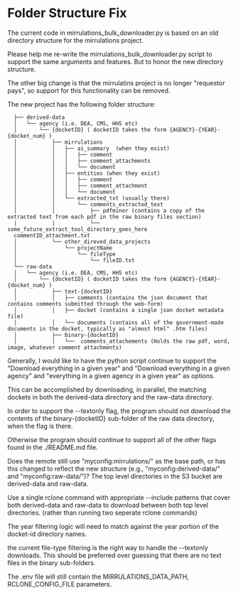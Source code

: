 Folder Structure Fix
==================

The current code in mirrulations_bulk_downloader.py is based on an old directory structure for the mirrulations project.

Please help me re-write the mirrulations_bulk_downloader.py script to support the same arguments and features.
But to honor the new directory structure.

The other big change is that the mirrulatins project is no longer "requestor pays", so support for this functionality can be removed.

The new project has the following folder structure:

      ├── derived-data
      │   └── agency (i.e. DEA, CMS, HHS etc)
      │       └── {docketID} ( docketID takes the form {AGENCY}-{YEAR}-{docket_num} )
      │           ├── mirrulations
      │           │   ├── ai_summary  (when they exist)
      │           │   │   ├── comment
      │           │   │   ├── comment_attachments
      │           │   │   └── document
      │           │   ├── entities (when they exist)
      │           │   │   ├── comment
      │           │   │   ├── comment_attachment
      │           │   │   └── document
      │           │   └── extracted_txt (usually there)
      │           │       └── comments_extracted_text
      │           │           ├── pdfminer (contains a copy of the extracted text from each pdf in the raw binary files section)   
      |           |           └── some_future_extract_tool_directory_goes_here  
      commentID_attachment.txt
      │           └── other_direved_data_projects
      │               └── projectName
      │                   └── fileType
      │                       └── fileID.txt
      └── raw-data
      │   └── agency (i.e. DEA, CMS, HHS etc)
      │       └── {docketID} ( docketID takes the form {AGENCY}-{YEAR}-{docket_num} )
      │           ├── text-{docketID}
      │           │   ├── comments (contains the json document that contains comments submitted through the web-form)
      │           │   ├── docket (contains a single json docket metadata file)
      │           │   └── documents (contains all of the government-made documents in the docket, typically as "almost html" .htm files)
      │           ├── binary-{docketID}
      │           │   └──  comments_attachements (Holds the raw pdf, word, image, whatever comment attachments)

Generally, I would like to have the python script continue to support the "Download everything in a given year" and "Download everything in a given agency" and "everything in a given agency in a given year" as options.

This can be accomplished by downloading, in parallel, the matching dockets in both the derived-data directory and the raw-data directory.

In order to support the --textonly flag, the program should not download the contents of the binary-{docketID} sub-folder of the raw data directory, when the flag is there.

Otherwise the program should continue to support all of the other flags found in the ./README.md file.

Does the remote still use "myconfig:mirrulations/" as the base path, or has this changed to reflect the new structure (e.g., "myconfig:derived-data/" and "myconfig:raw-data/")? The top level directories in the S3 bucket are derived-data and raw-data.

Use a single rclone command with appropriate --include patterns that cover both derived-data and raw-data to download between both top level directories. (rather than running two seperate rclone commands)

The year filtering logic will need to match against the year portion of the docket-id directory names.

the current file-type filtering is the right way to handle the --textonly downloads. This should be preferred over guessing that there are no text files in the binary sub-folders.

The .env file will still contain the MIRRULATIONS_DATA_PATH, RCLONE_CONFIG_FILE parameters.
